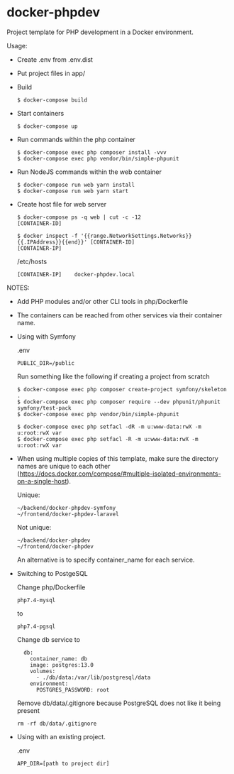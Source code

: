 # docker-phpdev

Project template for PHP development in a Docker environment.

Usage:

- Create .env from .env.dist

- Put project files in app/

- Build

  `````$ docker-compose build`````

- Start containers

  `````$ docker-compose up`````
  
- Run commands within the php container

  ```
  $ docker-compose exec php composer install -vvv
  $ docker-compose exec php vendor/bin/simple-phpunit
  ```

- Run NodeJS commands within the web container

  ```
  $ docker-compose run web yarn install
  $ docker-compose run web yarn start
  ```
  
- Create host file for web server

  ```
  $ docker-compose ps -q web | cut -c -12
  [CONTAINER-ID]
  
  $ docker inspect -f '{{range.NetworkSettings.Networks}}{{.IPAddress}}{{end}}' [CONTAINER-ID]
  [CONTAINER-IP]
  ```

  /etc/hosts
  ```
  [CONTAINER-IP]    docker-phpdev.local
  ```
  
NOTES:

- Add PHP modules and/or other CLI tools in php/Dockerfile
- The containers can be reached from other services via their container name.
- Using with Symfony

  .env

  ```
  PUBLIC_DIR=/public
  ```
  
  Run something like the following if creating a project from scratch
  
  ```
  $ docker-compose exec php composer create-project symfony/skeleton .
  $ docker-compose exec php composer require --dev phpunit/phpunit symfony/test-pack
  $ docker-compose exec php vendor/bin/simple-phpunit
  
  $ docker-compose exec php setfacl -dR -m u:www-data:rwX -m u:root:rwX var
  $ docker-compose exec php setfacl -R -m u:www-data:rwX -m u:root:rwX var
  ```
- When using multiple copies of this template, make sure the directory names are unique to each other (https://docs.docker.com/compose/#multiple-isolated-environments-on-a-single-host).

  Unique:

  ```
  ~/backend/docker-phpdev-symfony
  ~/frontend/docker-phpdev-laravel
  ```

  Not unique:

  ```
  ~/backend/docker-phpdev
  ~/frontend/docker-phpdev
  ```

  An alternative is to specify container_name for each service.

- Switching to PostgeSQL

  Change php/Dockerfile
  
  ```php7.4-mysql```
  
  to
  
  ```php7.4-pgsql```
  
  Change db service to
  
  ```
    db:
      container_name: db
      image: postgres:13.0
      volumes:
        - ./db/data:/var/lib/postgresql/data
      environment:
        POSTGRES_PASSWORD: root
  ```
  
  Remove db/data/.gitignore because PostgreSQL does not like it being present
  
  ```rm -rf db/data/.gitignore```


- Using with an existing project.

  .env
  ```
  APP_DIR=[path to project dir]
  ```